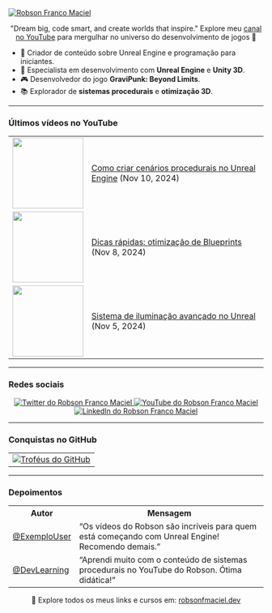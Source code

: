<a href="https://robsonfmaciel.dev" target="_blank">
  <img src="https://user-images.githubusercontent.com/91635391/197235663-1a08eef9-4f9f-4986-8177-c32329a65f3e.jpeg" alt="Robson Franco Maciel" />
</a>

<p align="center">"Dream big, code smart, and create worlds that inspire." Explore meu <a href="http://youtube.com/robsonfmaciel?sub_confirmation=1">canal no YouTube</a> para mergulhar no universo do desenvolvimento de jogos 🚀</p>

- 🌟 Criador de conteúdo sobre Unreal Engine e programação para iniciantes.
- 🚀 Especialista em desenvolvimento com **Unreal Engine** e **Unity 3D**.
- 🎮 Desenvolvedor do jogo **GraviPunk: Beyond Limits**.
- 📚 Explorador de **sistemas procedurais** e **otimização 3D**.

---

### Últimos vídeos no YouTube

<table>
<!-- YOUTUBE-VIDEOS-LIST:START -->
<tr>
  <td><a href="https://www.youtube.com/watch?v=EXAMPLE1"><img width="140px" src="https://i.ytimg.com/vi/EXAMPLE1/mqdefault.jpg"></a></td>
  <td><a href="https://www.youtube.com/watch?v=EXAMPLE1">Como criar cenários procedurais no Unreal Engine</a> (Nov 10, 2024)<br/></td>
</tr>
<tr>
  <td><a href="https://www.youtube.com/watch?v=EXAMPLE2"><img width="140px" src="https://i.ytimg.com/vi/EXAMPLE2/mqdefault.jpg"></a></td>
  <td><a href="https://www.youtube.com/watch?v=EXAMPLE2">Dicas rápidas: otimização de Blueprints</a> (Nov 8, 2024)<br/></td>
</tr>
<tr>
  <td><a href="https://www.youtube.com/watch?v=EXAMPLE3"><img width="140px" src="https://i.ytimg.com/vi/EXAMPLE3/mqdefault.jpg"></a></td>
  <td><a href="https://www.youtube.com/watch?v=EXAMPLE3">Sistema de iluminação avançado no Unreal</a> (Nov 5, 2024)<br/></td>
</tr>
<!-- YOUTUBE-VIDEOS-LIST:END -->
</table>

---

### Redes sociais

<p align="center">
  <a href="http://twitter.com/robsonfmaciel">
    <img src="https://img.shields.io/badge/follow-%40robsonfmaciel-1DA1F2?label=Twitter&logo=twitter&style=for-the-badge&color=1A8CD8" alt="Twitter do Robson Franco Maciel"/>
  </a>
  <a href="http://youtube.com/robsonfmaciel?sub_confirmation=1">
    <img src="https://img.shields.io/youtube/channel/subscribers/UC_YOUR_CHANNEL_ID_HERE?style=for-the-badge&logo=youtube&label=Youtube&color=FF0000" alt="YouTube do Robson Franco Maciel"/>
  </a>
  <a href="https://linkedin.com/in/robson-franco-maciel-22923659">
    <img src="https://img.shields.io/badge/LinkedIn-%230077B5.svg?style=for-the-badge&logo=linkedin&logoColor=white" alt="LinkedIn do Robson Franco Maciel"/>
  </a>
</p>

---

### Conquistas no GitHub

<table>
  <tr>
    <td><a href="https://github.com/robsonfmaciel"><img src="https://github-profile-trophy.vercel.app/?username=robsonfmaciel&theme=radical" alt="Troféus do GitHub"></a></td>
  </tr>
</table>

---

### Depoimentos

<table>
  <tr>
    <th>Autor</th>
    <th>Mensagem</th>
  </tr>
  <tr>
    <td><a target="_blank" href="https://twitter.com/example">@ExemploUser</a></td>
    <td>“Os vídeos do Robson são incríveis para quem está começando com Unreal Engine! Recomendo demais.”</td>
  </tr>
  <tr>
    <td><a target="_blank" href="https://twitter.com/example2">@DevLearning</a></td>
    <td>“Aprendi muito com o conteúdo de sistemas procedurais no YouTube do Robson. Ótima didática!”</td>
  </tr>
</table>

<p align="center">📖 Explore todos os meus links e cursos em: <a href="https://robsonfmaciel.dev">robsonfmaciel.dev</a></p>
